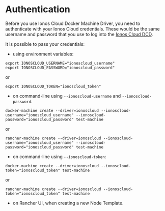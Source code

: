 # Authentication

Before you use Ionos Cloud Docker Machine Driver, you need to authenticate with your Ionos Cloud credentials. These would be the same username and password that you use to log into the [Ionos Cloud DCD](https://dcd.ionos.com/latest/).

It is possible to pass your credentials:

* using environment variables:

```text
export IONOSCLOUD_USERNAME="ionoscloud_username"
export IONOSCLOUD_PASSWORD="ionoscloud_password"
```

or 

```text
export IONOSCLOUD_TOKEN="ionoscloud_token"
```

* on command-line using `--ionoscloud-username` and `--ionoscloud-password`:

```text
docker-machine create --driver=ionoscloud --ionoscloud-username="ionoscloud_username" --ionoscloud-password="ionoscloud_password" test-machine
```

or

```text
rancher-machine create --driver=ionoscloud --ionoscloud-username="ionoscloud_username" --ionoscloud-password="ionoscloud_password" test-machine
```

* on command-line using `--ionoscloud-token`:

```text
docker-machine create --driver=ionoscloud --ionoscloud-token="ionoscloud_token" test-machine
```

or

```text
rancher-machine create --driver=ionoscloud --ionoscloud-token="ionoscloud_token" test-machine
```

* on Rancher UI, when creating a new Node Template.

